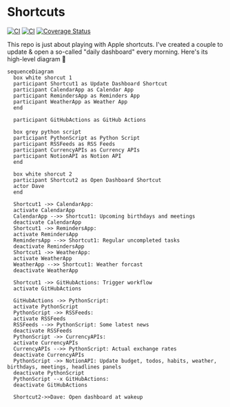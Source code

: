# Shortcuts

[![CI](https://github.com/daverbk/shortcuts/actions/workflows/dashboard_update.yml/badge.svg)](https://github.com/daverbk/shortcuts/actions/workflows/dashboard_update.yml)
[![CI](https://github.com/daverbk/shortcuts/actions/workflows/test.yml/badge.svg)](https://github.com/daverbk/shortcuts/actions/workflows/test.yml)
[![Coverage Status](https://coveralls.io/repos/github/daverbk/shortcuts/badge.svg?branch=main)](https://coveralls.io/github/daverbk/shortcuts?branch=main)

This repo is just about playing with Apple shortcuts. I've created a couple to update & open a so-called "daily
dashboard" every morning. Here's its high-level diagram 🧜‍

```mermaid
sequenceDiagram
  box white shorcut 1
  participant Shortcut1 as Update Dashboard Shortcut
  participant CalendarApp as Calendar App
  participant RemindersApp as Reminders App
  participant WeatherApp as Weather App
  end
  
  participant GitHubActions as GitHub Actions
  
  box grey python script 
  participant PythonScript as Python Script
  participant RSSFeeds as RSS Feeds
  participant CurrencyAPIs as Currency APIs
  participant NotionAPI as Notion API 
  end
  
  box white shorcut 2
  participant Shortcut2 as Open Dashboard Shortcut
  actor Dave
  end
  
  Shortcut1 ->> CalendarApp: 
  activate CalendarApp
  CalendarApp -->> Shortcut1: Upcoming birthdays and meetings
  deactivate CalendarApp
  Shortcut1 ->> RemindersApp: 
  activate RemindersApp
  RemindersApp -->> Shortcut1: Regular uncompleted tasks 
  deactivate RemindersApp
  Shortcut1 ->> WeatherApp: 
  activate WeatherApp
  WeatherApp -->> Shortcut1: Weather forcast
  deactivate WeatherApp
  
  Shortcut1 ->> GitHubActions: Trigger workflow
  activate GitHubActions
  
  GitHubActions ->> PythonScript: 
  activate PythonScript
  PythonScript ->> RSSFeeds: 
  activate RSSFeeds
  RSSFeeds -->> PythonScript: Some latest news
  deactivate RSSFeeds
  PythonScript ->> CurrencyAPIs: 
  activate CurrencyAPIs
  CurrencyAPIs -->> PythonScript: Actual exchange rates
  deactivate CurrencyAPIs
  PythonScript ->> NotionAPI: Update budget, todos, habits, weather, birthdays, meetings, headlines panels
  deactivate PythonScript
  PythonScript --x GitHubActions: 
  deactivate GitHubActions
  
  Shortcut2->>Dave: Open dashboard at wakeup
```
